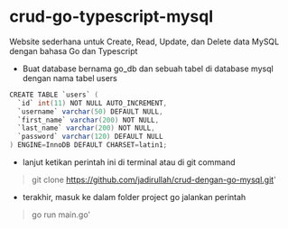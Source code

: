 # crud-go-typescript-mysql

Website sederhana untuk Create, Read, Update, dan Delete data MySQL dengan bahasa Go dan Typescript

- Buat database bernama go_db dan sebuah tabel di database mysql dengan nama tabel users

```java
CREATE TABLE `users` (
  `id` int(11) NOT NULL AUTO_INCREMENT,
  `username` varchar(50) DEFAULT NULL,
  `first_name` varchar(200) NOT NULL,
  `last_name` varchar(200) NOT NULL,
  `password` varchar(120) DEFAULT NULL
) ENGINE=InnoDB DEFAULT CHARSET=latin1;
```

- lanjut ketikan perintah ini di terminal atau di git command
> git clone https://github.com/jadirullah/crud-dengan-go-mysql.git'
- terakhir, masuk ke dalam folder project go jalankan perintah
> go run main.go'
